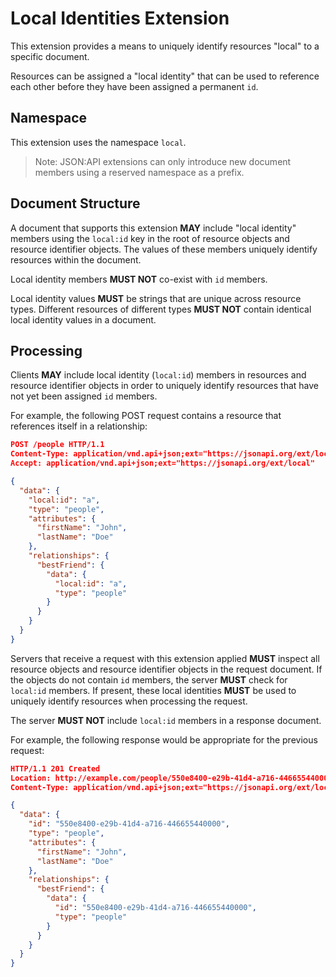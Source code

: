 # Local Identities Extension

This extension provides a means to uniquely identify resources "local" to a
specific document.

Resources can be assigned a "local identity" that can be used to reference each
other before they have been assigned a permanent `id`.

## <a href="#namespace" id="namespace" class="headerlink"></a> Namespace

This extension uses the namespace `local`.

> Note: JSON:API extensions can only introduce new document members using a
> reserved namespace as a prefix.

## <a href="#document-structure" id="document-structure" class="headerlink"></a> Document Structure

A document that supports this extension **MAY** include "local identity" members
using the `local:id` key in the root of resource objects and resource identifier
objects. The values of these members uniquely identify resources within the
document.

Local identity members **MUST NOT** co-exist with `id` members.

Local identity values **MUST** be strings that are unique across resource types.
Different resources of different types **MUST NOT** contain identical local
identity values in a document.

## <a href="#processing" id="processing" class="headerlink"></a> Processing

Clients **MAY** include local identity (`local:id`) members in resources and
resource identifier objects in order to uniquely identify resources that have
not yet been assigned `id` members.

For example, the following POST request contains a resource that references
itself in a relationship:

```json
POST /people HTTP/1.1
Content-Type: application/vnd.api+json;ext="https://jsonapi.org/ext/local"
Accept: application/vnd.api+json;ext="https://jsonapi.org/ext/local"

{
  "data": {
    "local:id": "a",
    "type": "people",
    "attributes": {
      "firstName": "John",
      "lastName": "Doe"
    },
    "relationships": {
      "bestFriend": {
        "data": {
          "local:id": "a",
          "type": "people"
        }
      }
    }
  }
}
```

Servers that receive a request with this extension applied **MUST** inspect
all resource objects and resource identifier objects in the request document.
If the objects do not contain `id` members, the server **MUST** check for
`local:id` members. If present, these local identities **MUST** be used to
uniquely identify resources when processing the request.

The server **MUST NOT** include `local:id` members in a response document.

For example, the following response would be appropriate for the previous
request:

```json
HTTP/1.1 201 Created
Location: http://example.com/people/550e8400-e29b-41d4-a716-446655440000
Content-Type: application/vnd.api+json;ext="https://jsonapi.org/ext/local"

{
  "data": {
    "id": "550e8400-e29b-41d4-a716-446655440000",
    "type": "people",
    "attributes": {
      "firstName": "John",
      "lastName": "Doe"
    },
    "relationships": {
      "bestFriend": {
        "data": {
          "id": "550e8400-e29b-41d4-a716-446655440000",
          "type": "people"
        }
      }
    }
  }
}
```
